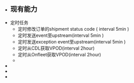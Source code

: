 - ## 现有能力
- 定时任务
	- 定时修改订单的shipment status code ( interval 5min )
	- 定时发送event至upstream(interval 5min )
	- 定时发送exception event至upstream(interval 5min )
	- 定时从CDL获取VPOD(interval 2hour)
	- 定时从Onfleet获取VPOD(interval 2hour)
	-
-
-
-